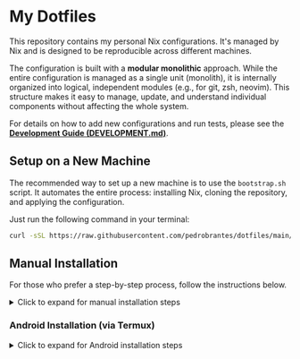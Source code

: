 # My Dotfiles

This repository contains my personal Nix configurations. It's managed by Nix and is designed to be reproducible across different machines.

The configuration is built with a **modular monolithic** approach. While the entire configuration is managed as a single unit (monolith), it is internally organized into logical, independent modules (e.g., for git, zsh, neovim). This structure makes it easy to manage, update, and understand individual components without affecting the whole system.

For details on how to add new configurations and run tests, please see the [**Development Guide (DEVELOPMENT.md)**](./DEVELOPMENT.md).

## Setup on a New Machine

The recommended way to set up a new machine is to use the `bootstrap.sh` script. It automates the entire process: installing Nix, cloning the repository, and applying the configuration.

Just run the following command in your terminal:

```sh 
curl -sSL https://raw.githubusercontent.com/pedrobrantes/dotfiles/main/bootstrap.sh | sh
```

## Manual Installation

For those who prefer a step-by-step process, follow the instructions below.

<details>
<summary>Click to expand for manual installation steps</summary>

### 1. Install Nix

First, install the Nix package manager. The multi-user installation is recommended.

```bash
sh <(curl -L https://nixos.org/nix/install) --daemon
```
After the installation, **close and reopen your terminal** to ensure the Nix environment is loaded.

### 2. Clone This Repository

Next, clone this repository into the correct directory (`~/.config/home-manager`).

```bash
# This command uses a temporary git from nix-shell to clone the repo
nix-shell -p git --run "git clone 'https://github.com/pedrobrantes/dotfiles.git' '${HOME}/.config/home-manager'"
```

### 3. Configure Secrets with Bitwarden and SOPS

This configuration uses `sops-nix` to manage secrets, which are securely stored in Bitwarden.

First, ensure you have `bitwarden-cli` available:
```bash
nix-shell -p bitwarden-cli
```

Then, log in to Bitwarden and retrieve the SOPS private key:
```bash
# Log in to your Bitwarden account
bw login

# Unlock your vault and export the session key
export BW_SESSION=$(bw unlock --raw)

# Create the necessary directory for the age key
mkdir -p ~/.config/sops/age

# Retrieve the key from Bitwarden and save it
bw get notes sops-nix_age_private.key | tee ~/.config/sops/age/keys.txt

# Set the correct permissions for the key file
chmod 600 ~/.config/sops/age/keys.txt
```

### 4. Apply the Configuration

Finally, navigate to the repository directory and apply the configuration using Home Manager.

```bash
cd ~/.config/home-manager
home-manager switch --flake .#brantes-x86_64-linux # Or use -aarch64-linux
```

Your environment is now fully configured!

</details>

### Android Installation (via Termux)

<details>
<summary>Click to expand for Android installation steps</summary>

These instructions explain how to set up the environment on an Android device using Termux and a proot-distro of Ubuntu.

#### 1. Set up Ubuntu Environment

First, install `proot-distro` and use it to install and log into an Ubuntu environment.

```bash
pkg install proot-distro
proot-distro install ubuntu
proot-distro login ubuntu
```

#### 2. Create User and Set up Nix Directory

Inside the Ubuntu environment, create your user and a directory for Nix.

```bash
adduser "brantes"
su brantes
mkdir /nix
```

#### 3. Install Nix (Single-User)

Now, install Nix in single-user mode (`--no-daemon`).

```bash
sh <(curl -L https://nixos.org/nix/install) --no-daemon
```

After this, you can proceed with the standard manual installation steps (cloning the repository, setting up secrets, and applying the configuration) from within the `proot-distro` environment.

</details>
